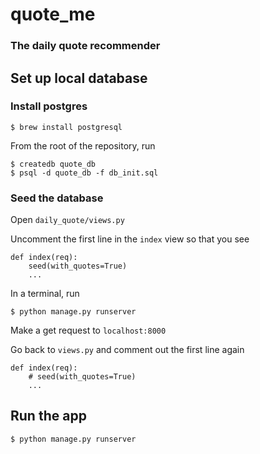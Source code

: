 # quote_me
### The daily quote recommender

## Set up local database
### Install postgres

    $ brew install postgresql

From the root of the repository, run

    $ createdb quote_db
    $ psql -d quote_db -f db_init.sql

### Seed the database
Open `daily_quote/views.py`

Uncomment the first line in the `index` view so that you see

    def index(req):
        seed(with_quotes=True)
        ...

In a terminal, run

    $ python manage.py runserver

Make a get request to `localhost:8000`

Go back to `views.py` and comment out the first line again

    def index(req):
        # seed(with_quotes=True)
        ...

## Run the app

    $ python manage.py runserver
